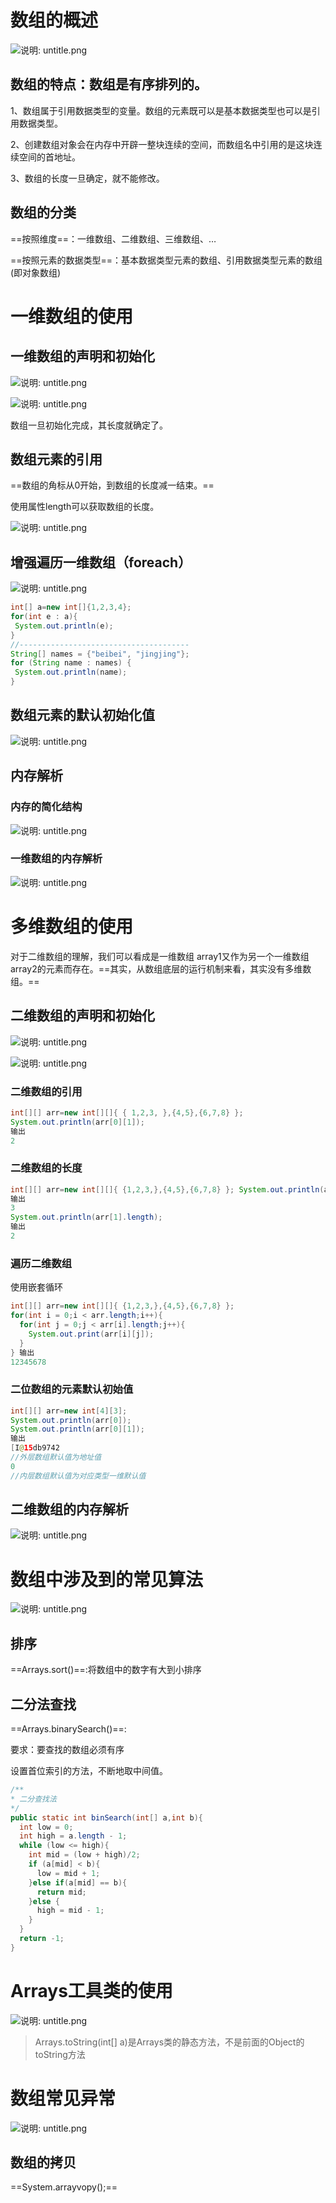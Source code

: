 # 数组的概述

![说明: untitle.png](https://gitee.com/yh-gh/img-bed/raw/master/202109181136776.gif)

## 数组的特点：数组是有序排列的。

1、数组属于引用数据类型的变量。数组的元素既可以是基本数据类型也可以是引用数据类型。

2、创建数组对象会在内存中开辟一整块连续的空间，而数组名中引用的是这块连续空间的首地址。

3、数组的长度一旦确定，就不能修改。

## 数组的分类

==按照维度==：一维数组、二维数组、三维数组、…

==按照元素的数据类型==：基本数据类型元素的数组、引用数据类型元素的数组(即对象数组)

# 一维数组的使用

## 一维数组的声明和初始化

![说明: untitle.png](https://gitee.com/yh-gh/img-bed/raw/master/202109181136060.gif)

![说明: untitle.png](https://gitee.com/yh-gh/img-bed/raw/master/202109181136008.gif)

数组一旦初始化完成，其长度就确定了。

## 数组元素的引用

==数组的角标从0开始，到数组的长度减一结束。==

使用属性length可以获取数组的长度。

![说明: untitle.png](https://gitee.com/yh-gh/img-bed/raw/master/202109181136649.gif)

## 增强遍历一维数组（foreach）

![说明: untitle.png](https://gitee.com/yh-gh/img-bed/raw/master/202109181136697.jpg)

 ```java
int[] a=new int[]{1,2,3,4}; 
for(int e : a){ 
  System.out.println(e);
}
//--------------------------------------
String[] names = {"beibei", "jingjing"};    
for (String name : names) {    
  System.out.println(name);
}
 ```

## 数组元素的默认初始化值

![说明: untitle.png](https://gitee.com/yh-gh/img-bed/raw/master/202109181136954.gif)

## 内存解析

### 内存的简化结构

![说明: untitle.png](https://gitee.com/yh-gh/img-bed/raw/master/202109181137226.gif)

### 一维数组的内存解析

![说明: untitle.png](https://gitee.com/yh-gh/img-bed/raw/master/202109181137962.gif)

# 多维数组的使用

对于二维数组的理解，我们可以看成是一维数组 array1又作为另一个一维数组array2的元素而存在。==其实，从数组底层的运行机制来看，其实没有多维数组。==

## 二维数组的声明和初始化

![说明: untitle.png](https://gitee.com/yh-gh/img-bed/raw/master/202109181137536.gif)

![说明: untitle.png](https://gitee.com/yh-gh/img-bed/raw/master/202109181137683.gif)

### 二维数组的引用

```java
int[][] arr=new int[][]{ { 1,2,3, },{4,5},{6,7,8} };
System.out.println(arr[0][1]); 
输出
2
```

### 二维数组的长度

```java
int[][] arr=new int[][]{ {1,2,3,},{4,5},{6,7,8} }; System.out.println(arr.length); 
输出
3
System.out.println(arr[1].length); 
输出
2
```

### 遍历二维数组

使用嵌套循环

```java
int[][] arr=new int[][]{ {1,2,3,},{4,5},{6,7,8} }; 
for(int i = 0;i < arr.length;i++){ 
  for(int j = 0;j < arr[i].length;j++){ 
    System.out.print(arr[i][j]);    
  }   
} 输出
12345678
```

### 二位数组的元素默认初始值

```java
int[][] arr=new int[4][3];
System.out.println(arr[0]); 
System.out.println(arr[0][1]);
输出
[I@15db9742
//外层数组默认值为地址值
0
//内层数组默认值为对应类型一维默认值
```

## 二维数组的内存解析

![说明: untitle.png](https://gitee.com/yh-gh/img-bed/raw/master/202109181137121.gif)

# 数组中涉及到的常见算法

![说明: untitle.png](https://gitee.com/yh-gh/img-bed/raw/master/202109181137227.gif)

## 排序

==Arrays.sort()==:将数组中的数字有大到小排序

## 二分法查找

==Arrays.binarySearch()==:

要求：要查找的数组必须有序

设置首位索引的方法，不断地取中间值。

```java
/** 
* 二分查找法
*/
public static int binSearch(int[] a,int b){   
  int low = 0;   
  int high = a.length - 1;  
  while (low <= high){   
    int mid = (low + high)/2;   
    if (a[mid] < b){        
      low = mid + 1;      
    }else if(a[mid] == b){       
      return mid;       
    }else {   
      high = mid - 1;  
    }   
  }  
  return -1;
}
```

# Arrays工具类的使用

![说明: untitle.png](https://gitee.com/yh-gh/img-bed/raw/master/202109181137137.gif)

> Arrays.toString(int[] a)是Arrays类的静态方法，不是前面的Object的toString方法                   

# 数组常见异常

![说明: untitle.png](https://gitee.com/yh-gh/img-bed/raw/master/202109181137072.jpg)

 

##  数组的拷贝

==System.arrayvopy();==







